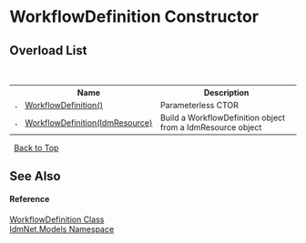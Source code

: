 # WorkflowDefinition Constructor 
 


## Overload List
&nbsp;<table><tr><th></th><th>Name</th><th>Description</th></tr><tr><td>![Public method](media/pubmethod.gif "Public method")</td><td><a href="M_IdmNet_Models_WorkflowDefinition__ctor">WorkflowDefinition()</a></td><td>
Parameterless CTOR</td></tr><tr><td>![Public method](media/pubmethod.gif "Public method")</td><td><a href="M_IdmNet_Models_WorkflowDefinition__ctor_1">WorkflowDefinition(IdmResource)</a></td><td>
Build a WorkflowDefinition object from a IdmResource object</td></tr></table>&nbsp;
<a href="#workflowdefinition-constructor">Back to Top</a>

## See Also


#### Reference
<a href="T_IdmNet_Models_WorkflowDefinition">WorkflowDefinition Class</a><br /><a href="N_IdmNet_Models">IdmNet.Models Namespace</a><br />